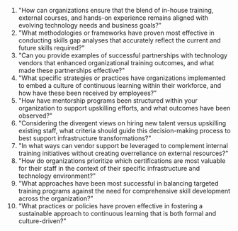 1. "How can organizations ensure that the blend of in-house training, external courses, and hands-on experience remains aligned with evolving technology needs and business goals?"
2. "What methodologies or frameworks have proven most effective in conducting skills gap analyses that accurately reflect the current and future skills required?"
3. "Can you provide examples of successful partnerships with technology vendors that enhanced organizational training outcomes, and what made these partnerships effective?"
4. "What specific strategies or practices have organizations implemented to embed a culture of continuous learning within their workforce, and how have these been received by employees?"
5. "How have mentorship programs been structured within your organization to support upskilling efforts, and what outcomes have been observed?"
6. "Considering the divergent views on hiring new talent versus upskilling existing staff, what criteria should guide this decision-making process to best support infrastructure transformations?"
7. "In what ways can vendor support be leveraged to complement internal training initiatives without creating overreliance on external resources?"
8. "How do organizations prioritize which certifications are most valuable for their staff in the context of their specific infrastructure and technology environment?"
9. "What approaches have been most successful in balancing targeted training programs against the need for comprehensive skill development across the organization?"
10. "What practices or policies have proven effective in fostering a sustainable approach to continuous learning that is both formal and culture-driven?"